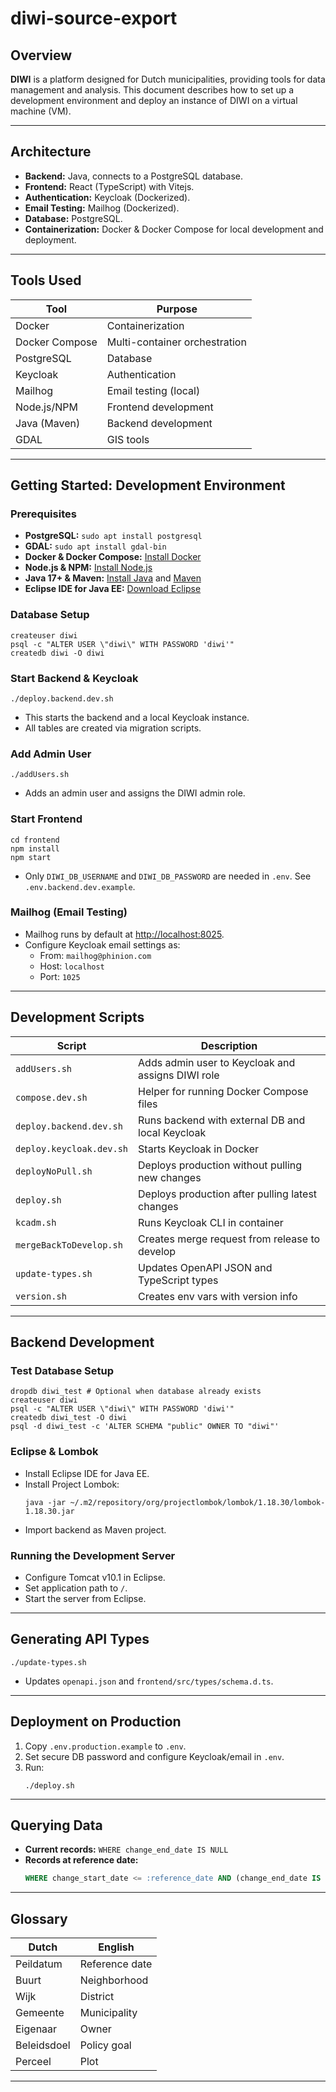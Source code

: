 # diwi-source-export

## Overview

**DIWI** is a platform designed for Dutch municipalities, providing tools for data management and analysis. This document describes how to set up a development environment and deploy an instance of DIWI on a virtual machine (VM).

---

## Architecture

- **Backend:** Java, connects to a PostgreSQL database.
- **Frontend:** React (TypeScript) with Vitejs.
- **Authentication:** Keycloak (Dockerized).
- **Email Testing:** Mailhog (Dockerized).
- **Database:** PostgreSQL.
- **Containerization:** Docker & Docker Compose for local development and deployment.

---

## Tools Used

| Tool           | Purpose                       |
| -------------- | ----------------------------- |
| Docker         | Containerization              |
| Docker Compose | Multi-container orchestration |
| PostgreSQL     | Database                      |
| Keycloak       | Authentication                |
| Mailhog        | Email testing (local)         |
| Node.js/NPM    | Frontend development          |
| Java (Maven)   | Backend development           |
| GDAL           | GIS tools                     |

---

## Getting Started: Development Environment

### Prerequisites

- **PostgreSQL:** `sudo apt install postgresql`
- **GDAL:** `sudo apt install gdal-bin`
- **Docker & Docker Compose:** [Install Docker](https://docs.docker.com/get-docker/)
- **Node.js & NPM:** [Install Node.js](https://nodejs.org/)
- **Java 17+ & Maven:** [Install Java](https://adoptium.net/) and [Maven](https://maven.apache.org/)
- **Eclipse IDE for Java EE:** [Download Eclipse](https://www.eclipse.org/downloads/)

### Database Setup

```shell
createuser diwi
psql -c "ALTER USER \"diwi\" WITH PASSWORD 'diwi'"
createdb diwi -O diwi
```

### Start Backend & Keycloak

```shell
./deploy.backend.dev.sh
```

- This starts the backend and a local Keycloak instance.
- All tables are created via migration scripts.

### Add Admin User

```shell
./addUsers.sh
```

- Adds an admin user and assigns the DIWI admin role.

### Start Frontend

```shell
cd frontend
npm install
npm start
```

- Only `DIWI_DB_USERNAME` and `DIWI_DB_PASSWORD` are needed in `.env`. See `.env.backend.dev.example`.

### Mailhog (Email Testing)

- Mailhog runs by default at [http://localhost:8025](http://localhost:8025).
- Configure Keycloak email settings as:
  - From: `mailhog@phinion.com`
  - Host: `localhost`
  - Port: `1025`

---

## Development Scripts

| Script                   | Description                                       |
| ------------------------ | ------------------------------------------------- |
| `addUsers.sh`            | Adds admin user to Keycloak and assigns DIWI role |
| `compose.dev.sh`         | Helper for running Docker Compose files           |
| `deploy.backend.dev.sh`  | Runs backend with external DB and local Keycloak  |
| `deploy.keycloak.dev.sh` | Starts Keycloak in Docker                         |
| `deployNoPull.sh`        | Deploys production without pulling new changes    |
| `deploy.sh`              | Deploys production after pulling latest changes   |
| `kcadm.sh`               | Runs Keycloak CLI in container                    |
| `mergeBackToDevelop.sh`  | Creates merge request from release to develop     |
| `update-types.sh`        | Updates OpenAPI JSON and TypeScript types         |
| `version.sh`             | Creates env vars with version info                |

---

## Backend Development

### Test Database Setup

```shell
dropdb diwi_test # Optional when database already exists
createuser diwi
psql -c "ALTER USER \"diwi\" WITH PASSWORD 'diwi'"
createdb diwi_test -O diwi
psql -d diwi_test -c 'ALTER SCHEMA "public" OWNER TO "diwi"'
```

### Eclipse & Lombok

- Install Eclipse IDE for Java EE.
- Install Project Lombok:
  ```shell
  java -jar ~/.m2/repository/org/projectlombok/lombok/1.18.30/lombok-1.18.30.jar
  ```
- Import backend as Maven project.

### Running the Development Server

- Configure Tomcat v10.1 in Eclipse.
- Set application path to `/`.
- Start the server from Eclipse.

---

## Generating API Types

```shell
./update-types.sh
```

- Updates `openapi.json` and `frontend/src/types/schema.d.ts`.

---

## Deployment on Production

1. Copy `.env.production.example` to `.env`.
2. Set secure DB password and configure Keycloak/email in `.env`.
3. Run:
   ```shell
   ./deploy.sh
   ```

---

## Querying Data

- **Current records:** `WHERE change_end_date IS NULL`
- **Records at reference date:**
  ```sql
  WHERE change_start_date <= :reference_date AND (change_end_date IS NULL OR change_end_date > :reference_date)
  ```

---

## Glossary

| Dutch       | English        |
| ----------- | -------------- |
| Peildatum   | Reference date |
| Buurt       | Neighborhood   |
| Wijk        | District       |
| Gemeente    | Municipality   |
| Eigenaar    | Owner          |
| Beleidsdoel | Policy goal    |
| Perceel     | Plot           |

---
